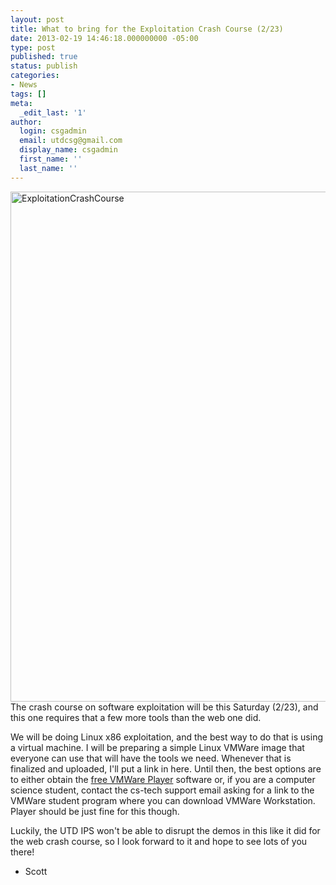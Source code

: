 ```yaml
---
layout: post
title: What to bring for the Exploitation Crash Course (2/23)
date: 2013-02-19 14:46:18.000000000 -05:00
type: post
published: true
status: publish
categories:
- News
tags: []
meta:
  _edit_last: '1'
author:
  login: csgadmin
  email: utdcsg@gmail.com
  display_name: csgadmin
  first_name: ''
  last_name: ''
---
```


[<img src="{{ site.baseurl }}/assets/ExploitationCrashCourse.jpg" alt="ExploitationCrashCourse" class="aligncenter size-full wp-image-298" width="1056" height="816" />](https://csg.utdallas.edu/wp-content/uploads/2013/02/ExploitationCrashCourse.jpg)The crash course on software exploitation will be this Saturday (2/23), and this one requires that a few more tools than the web one did.

We will be doing Linux x86 exploitation, and the best way to do that is using a virtual machine. I will be preparing a simple Linux VMWare image that everyone can use that will have the tools we need. Whenever that is finalized and uploaded, I'll put a link in here. Until then, the best options are to either obtain the [free VMWare Player](http://www.vmware.com/products/player/) software or, if you are a computer science student, contact the cs-tech support email asking for a link to the VMWare student program where you can download VMWare Workstation. Player should be just fine for this though.

Luckily, the UTD IPS won't be able to disrupt the demos in this like it did for the web crash course, so I look forward to it and hope to see lots of you there!

- Scott
